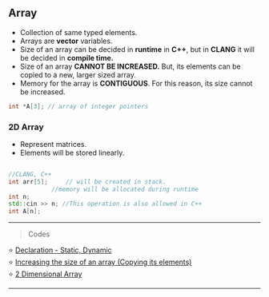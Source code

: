 

## Array
* Collection of same typed elements.
* Arrays are **vector** variables.
* Size of an array can be decided in **runtime** in **C++**, but in **CLANG** it will be decided in **compile time.**
* Size of an array **CANNOT BE INCREASED.** But, its elements can be copied to a new, larger sized array.
* Memory for the array is **CONTIGUOUS**. For this reason, its size cannot be increased.
```cpp
int *A[3]; // array of integer pointers
```

### 2D Array

* Represent matrices.
* Elements will be stored linearly.


```cpp

//CLANG, C++
int arr[5];     // will be created in stack.
	        //memory will be allocated during runtime
int n;
std::cin >> n; //This operation is also allowed in C++
int A[n];
 ```


---
> Codes

:star: [Declaration - Static, Dynamic](https://github.com/oucar/Data-Structures-Algorithms/blob/master/3-%20Array%20Representations/declaration.cpp)<br>
:star: [Increasing the size of an array (Copying its elements)](https://github.com/oucar/Data-Structures-Algorithms/blob/master/3-%20Array%20Representations/increasing.cpp)<br>
:star: [2 Dimensional Array](https://github.com/oucar/Data-Structures-Algorithms/blob/master/3-%20Array%20Representations/2d.cpp)<br>


---
